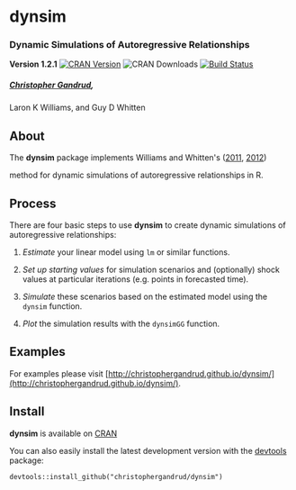 dynsim
======

### Dynamic Simulations of Autoregressive Relationships

**Version 1.2.1**
[![CRAN Version](http://www.r-pkg.org/badges/version/dynsim)](http://cran.r-project.org/package=dynsim) ![CRAN Downloads](http://cranlogs.r-pkg.org/badges/last-month/dynsim) [![Build Status](https://travis-ci.org/christophergandrud/dynsim.png)](https://travis-ci.org/christophergandrud/dynsim)

##### [Christopher Gandrud](http://christophergandrud.blogspot.com/p/biocontact.html),
Laron K Williams, and Guy D Whitten

## About

The **dynsim** package implements Williams and Whitten's
([2011](http://www.stata-journal.com/article.html?article=st0242), [2012](http://web.missouri.edu/~williamslaro/Williams%20and%20Whitten%202012.pdf))

method for dynamic simulations of autoregressive relationships in R.

## Process

There are four basic steps to use **dynsim** to create dynamic simulations of
autoregressive relationships:

1. *Estimate* your linear model using `lm` or similar functions.

2. *Set up starting values* for simulation scenarios and (optionally) shock
values at particular iterations (e.g. points in forecasted time).

3. *Simulate* these scenarios based on the estimated model using the `dynsim`
function.

4. *Plot* the simulation results with the `dynsimGG` function.

## Examples

For examples please visit
[http://christophergandrud.github.io/dynsim/](http://christophergandrud.github.io/dynsim/).

## Install

**dynsim** is available on
[CRAN](http://cran.r-project.org/package=dynsim)

You can also easily install the latest development version with the
[devtools](http://cran.r-project.org/package=devtools) package:

```{S}
devtools::install_github("christophergandrud/dynsim")
```
